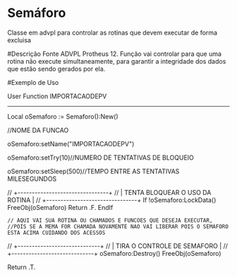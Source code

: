 # Semáforo 
Classe em advpl para controlar as rotinas que devem executar de forma excluisa


#Descrição
Fonte ADVPL Protheus 12. Função vai controlar para que uma rotina não execute simultaneamente, 
para garantir a integridade dos dados que estão sendo gerados por ela.

#Exemplo de Uso

User Function IMPORTACAODEPV
****************************
Local oSemaforo :=  Semaforo():New() 




//NOME DA FUNCAO





oSemaforo:setName("IMPORTACAODEPV")






oSemaforo:setTry(10)//NUMERO DE TENTATIVAS DE BLOQUEIO







oSemaforo:setSleep(500)//TEMPO ENTRE AS TENTATIVAS MILESEGUNDOS




// +--------------------------------+
// | TENTA BLOQUEAR O USO DA ROTINA |
// +--------------------------------+
If !oSemaforo:LockData()
  FreeObj(oSemaforo)
	Return .F.
EndIf

    // AQUI VAI SUA ROTINA OU CHAMADOS E FUNCOES QUE DESEJA EXECUTAR, 
    //POIS SE A MEMA FOR CHAMADA NOVAMENTE NAO VAI LIBERAR POIS O SEMAFORO ESTA ACIMA CUIDANDO DOS ACESSOS

// +-----------------------------+
// | TIRA O CONTROLE DE SEMAFORO |
// +-----------------------------+
oSemaforo:Destroy()
FreeObj(oSemaforo)

Return .T.
